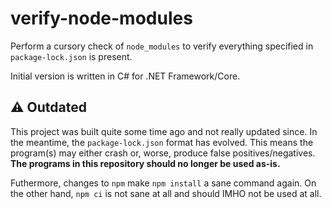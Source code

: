 # verify-node-modules

Perform a cursory check of `node_modules` to verify everything specified in `package-lock.json` is present.

Initial version is written in C# for .NET Framework/Core.

## :warning: Outdated

This project was built quite some time ago and not really updated since. In the meantime, the `package-lock.json` format has evolved. This means the program(s) may either crash or, worse, produce false positives/negatives. **The programs in this repository should no longer be used as-is.**

Futhermore, changes to `npm` make `npm install` a sane command again. On the other hand, `npm ci` is not sane at all and should IMHO not be used at all.
